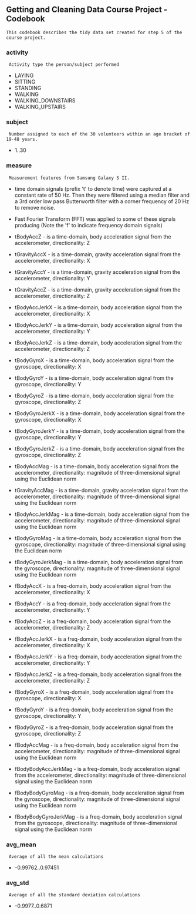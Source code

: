 
## Getting and Cleaning Data Course Project - Codebook
    This codebook describes the tidy data set created for step 5 of the course project.

### activity
     Activity type the person/subject performed
* LAYING
* SITTING
* STANDING
* WALKING
* WALKING_DOWNSTAIRS
* WALKING_UPSTAIRS

### subject
     Number assigned to each of the 30 volunteers within an age bracket of 19-48 years.
* 1..30

### measure
     Measurement features from Samsung Galaxy S II.
     
* time domain signals (prefix 't' to denote time) were captured at a constant rate of 50 Hz.  Then they were filtered using a median filter and a 3rd order low pass Butterworth filter with a corner frequency of 20 Hz to remove noise.
* Fast Fourier Transform (FFT) was applied to some of these signals producing (Note the 'f' to indicate frequency domain signals)

* tBodyAccZ - is a time-domain,  body acceleration signal from the accelerometer, directionality: Z
* tGravityAccX - is a time-domain,  gravity acceleration signal from the accelerometer, directionality: X
* tGravityAccY - is a time-domain,  gravity acceleration signal from the accelerometer, directionality: Y
* tGravityAccZ - is a time-domain,  gravity acceleration signal from the accelerometer, directionality: Z
* tBodyAccJerkX - is a time-domain,  body acceleration signal from the accelerometer, directionality: X
* tBodyAccJerkY - is a time-domain,  body acceleration signal from the accelerometer, directionality: Y
* tBodyAccJerkZ - is a time-domain,  body acceleration signal from the accelerometer, directionality: Z
* tBodyGyroX - is a time-domain,  body acceleration signal from the gyroscope, directionality: X
* tBodyGyroY - is a time-domain,  body acceleration signal from the gyroscope, directionality: Y
* tBodyGyroZ - is a time-domain,  body acceleration signal from the gyroscope, directionality: Z
* tBodyGyroJerkX - is a time-domain,  body acceleration signal from the gyroscope, directionality: X
* tBodyGyroJerkY - is a time-domain,  body acceleration signal from the gyroscope, directionality: Y
* tBodyGyroJerkZ - is a time-domain,  body acceleration signal from the gyroscope, directionality: Z
* tBodyAccMag - is a time-domain,  body acceleration signal from the accelerometer, directionality: magnitude of three-dimensional signal using the Euclidean norm
* tGravityAccMag - is a time-domain,  gravity acceleration signal from the accelerometer, directionality: magnitude of three-dimensional signal using the Euclidean norm
* tBodyAccJerkMag - is a time-domain,  body acceleration signal from the accelerometer, directionality: magnitude of three-dimensional signal using the Euclidean norm
* tBodyGyroMag - is a time-domain,  body acceleration signal from the gyroscope, directionality: magnitude of three-dimensional signal using the Euclidean norm
* tBodyGyroJerkMag - is a time-domain,  body acceleration signal from the gyroscope, directionality: magnitude of three-dimensional signal using the Euclidean norm
* fBodyAccX - is a freq-domain,  body acceleration signal from the accelerometer, directionality: X
* fBodyAccY - is a freq-domain,  body acceleration signal from the accelerometer, directionality: Y
* fBodyAccZ - is a freq-domain,  body acceleration signal from the accelerometer, directionality: Z
* fBodyAccJerkX - is a freq-domain,  body acceleration signal from the accelerometer, directionality: X
* fBodyAccJerkY - is a freq-domain,  body acceleration signal from the accelerometer, directionality: Y
* fBodyAccJerkZ - is a freq-domain,  body acceleration signal from the accelerometer, directionality: Z
* fBodyGyroX - is a freq-domain,  body acceleration signal from the gyroscope, directionality: X
* fBodyGyroY - is a freq-domain,  body acceleration signal from the gyroscope, directionality: Y
* fBodyGyroZ - is a freq-domain,  body acceleration signal from the gyroscope, directionality: Z
* fBodyAccMag - is a freq-domain,  body acceleration signal from the accelerometer, directionality: magnitude of three-dimensional signal using the Euclidean norm
* fBodyBodyAccJerkMag - is a freq-domain,  body acceleration signal from the accelerometer, directionality: magnitude of three-dimensional signal using the Euclidean norm
* fBodyBodyGyroMag - is a freq-domain,  body acceleration signal from the gyroscope, directionality: magnitude of three-dimensional signal using the Euclidean norm
* fBodyBodyGyroJerkMag - is a freq-domain,  body acceleration signal from the gyroscope, directionality: magnitude of three-dimensional signal using the Euclidean norm

### avg_mean
     Average of all the mean calculations
* -0.99762..0.97451

### avg_std
     Average of all the standard deviation calculations
* -0.9977..0.6871
